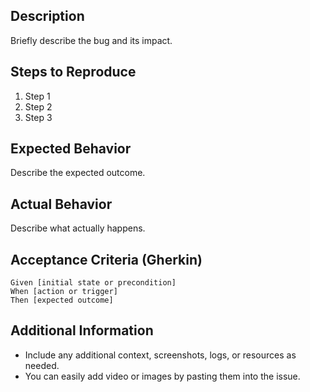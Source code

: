## **Description**
Briefly describe the bug and its impact.

## **Steps to Reproduce**
1. Step 1
2. Step 2
3. Step 3

## **Expected Behavior**
Describe the expected outcome.

## **Actual Behavior**
Describe what actually happens.

## **Acceptance Criteria (Gherkin)**
```gherkin
Given [initial state or precondition]
When [action or trigger]
Then [expected outcome]
```

## Additional Information
- Include any additional context, screenshots, logs, or resources as needed.
- You can easily add video or images by pasting them into the issue.
